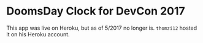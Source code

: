 # DoomsDay Clock for DevCon 2017 

This app was live on Heroku, but as of 5/2017 no longer is. `thomzi12` hosted it on his Heroku account. 
